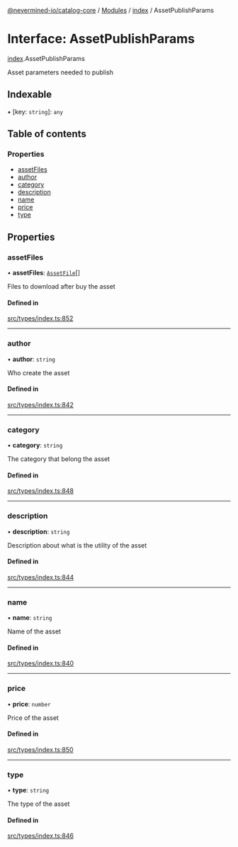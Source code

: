 [@nevermined-io/catalog-core](../README.md) / [Modules](../modules.md) / [index](../modules/index.md) / AssetPublishParams

# Interface: AssetPublishParams

[index](../modules/index.md).AssetPublishParams

Asset parameters needed to publish

## Indexable

▪ [key: `string`]: `any`

## Table of contents

### Properties

- [assetFiles](index.AssetPublishParams.md#assetfiles)
- [author](index.AssetPublishParams.md#author)
- [category](index.AssetPublishParams.md#category)
- [description](index.AssetPublishParams.md#description)
- [name](index.AssetPublishParams.md#name)
- [price](index.AssetPublishParams.md#price)
- [type](index.AssetPublishParams.md#type)

## Properties

### assetFiles

• **assetFiles**: [`AssetFile`](index.AssetFile.md)[]

Files to download after buy the asset

#### Defined in

[src/types/index.ts:852](https://github.com/nevermined-io/components-catalog/blob/885bfce/lib/src/types/index.ts#L852)

___

### author

• **author**: `string`

Who create the asset

#### Defined in

[src/types/index.ts:842](https://github.com/nevermined-io/components-catalog/blob/885bfce/lib/src/types/index.ts#L842)

___

### category

• **category**: `string`

The category that belong the asset

#### Defined in

[src/types/index.ts:848](https://github.com/nevermined-io/components-catalog/blob/885bfce/lib/src/types/index.ts#L848)

___

### description

• **description**: `string`

Description about what is the utility of the asset

#### Defined in

[src/types/index.ts:844](https://github.com/nevermined-io/components-catalog/blob/885bfce/lib/src/types/index.ts#L844)

___

### name

• **name**: `string`

Name of the asset

#### Defined in

[src/types/index.ts:840](https://github.com/nevermined-io/components-catalog/blob/885bfce/lib/src/types/index.ts#L840)

___

### price

• **price**: `number`

Price of the asset

#### Defined in

[src/types/index.ts:850](https://github.com/nevermined-io/components-catalog/blob/885bfce/lib/src/types/index.ts#L850)

___

### type

• **type**: `string`

The type of the asset

#### Defined in

[src/types/index.ts:846](https://github.com/nevermined-io/components-catalog/blob/885bfce/lib/src/types/index.ts#L846)
